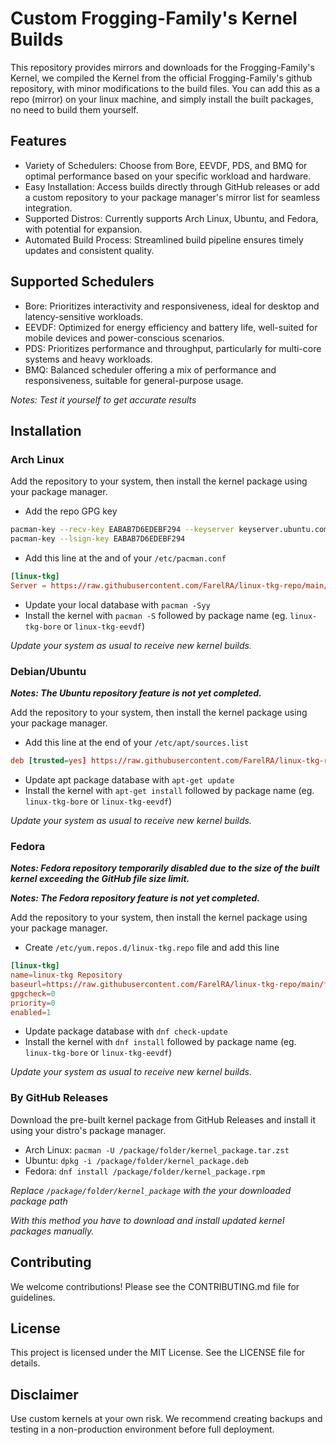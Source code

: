 
# Custom Frogging-Family's Kernel Builds

This repository provides mirrors and downloads for the Frogging-Family's Kernel, we compiled the Kernel from the official Frogging-Family's github repository, with minor modifications to the build files. You can add this as a repo (mirror) on your linux machine, and simply install the built packages, no need to build them yourself.

## Features

- Variety of Schedulers: Choose from Bore, EEVDF, PDS, and BMQ for optimal performance based on your specific workload and hardware.
- Easy Installation: Access builds directly through GitHub releases or add a custom repository to your package manager's mirror list for seamless integration.
- Supported Distros: Currently supports Arch Linux, Ubuntu, and Fedora, with potential for expansion.
- Automated Build Process: Streamlined build pipeline ensures timely updates and consistent quality.

## Supported Schedulers

- Bore: Prioritizes interactivity and responsiveness, ideal for desktop and latency-sensitive workloads.
- EEVDF: Optimized for energy efficiency and battery life, well-suited for mobile devices and power-conscious scenarios.
- PDS: Prioritizes performance and throughput, particularly for multi-core systems and heavy workloads.
- BMQ: Balanced scheduler offering a mix of performance and responsiveness, suitable for general-purpose usage.

*Notes: Test it yourself to get accurate results*

## Installation

### Arch Linux

Add the repository to your system, then install the kernel package using your package manager.

- Add the repo GPG key

``` bash
pacman-key --recv-key EABAB7D6EDEBF294 --keyserver keyserver.ubuntu.com
pacman-key --lsign-key EABAB7D6EDEBF294
```

- Add this line at the and of your `/etc/pacman.conf`

``` conf
[linux-tkg]
Server = https://raw.githubusercontent.com/FarelRA/linux-tkg-repo/main/archlinux/main/x86_64
```

- Update your local database with `pacman -Syy`
- Install the kernel with `pacman -S` followed by package name (eg. `linux-tkg-bore` or `linux-tkg-eevdf`)

*Update your system as usual to receive new kernel builds.*

### Debian/Ubuntu

***Notes: The Ubuntu repository feature is not yet completed.***

Add the repository to your system, then install the kernel package using your package manager.

- Add this line at the end of your `/etc/apt/sources.list`

``` conf
deb [trusted=yes] https://raw.githubusercontent.com/FarelRA/linux-tkg-repo/main/debian/main/x86_64 ./
```

- Update apt package database with `apt-get update`
- Install the kernel with `apt-get install` followed by package name (eg. `linux-tkg-bore` or `linux-tkg-eevdf`)

*Update your system as usual to receive new kernel builds.*

### Fedora

***Notes: Fedora repository temporarily disabled due to the size of the built kernel exceeding the GitHub file size limit.***

***Notes: The Fedora repository feature is not yet completed.***

Add the repository to your system, then install the kernel package using your package manager.

- Create `/etc/yum.repos.d/linux-tkg.repo` file and add this line

``` conf
[linux-tkg]
name=linux-tkg Repository
baseurl=https://raw.githubusercontent.com/FarelRA/linux-tkg-repo/main/fedora/main/x86_64
gpgcheck=0
priority=0
enabled=1
```

- Update package database with `dnf check-update`
- Install the kernel with `dnf install` followed by package name (eg. `linux-tkg-bore` or `linux-tkg-eevdf`)

*Update your system as usual to receive new kernel builds.*

### By GitHub Releases

Download the pre-built kernel package from GitHub Releases and install it using your distro's package manager.

- Arch Linux: `pacman -U /package/folder/kernel_package.tar.zst`
- Ubuntu: `dpkg -i /package/folder/kernel_package.deb`
- Fedora: `dnf install /package/folder/kernel_package.rpm`

*Replace `/package/folder/kernel_package` with the your downloaded package path*

*With this method you have to download and install updated kernel packages manually.*

## Contributing

We welcome contributions! Please see the CONTRIBUTING.md file for guidelines.

## License

This project is licensed under the MIT License. See the LICENSE file for details.

## Disclaimer

Use custom kernels at your own risk. We recommend creating backups and testing in a non-production environment before full deployment.
